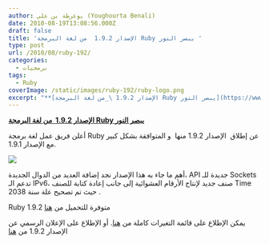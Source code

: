 ```yaml
---
author: يوغرطة بن علي (Youghourta Benali)
date: 2010-08-19T13:08:56.000Z
draft: false
title: 'الإصدار 1.9.2  من لغة البرمجة Ruby يبصر النور '
type: post
url: /2010/08/ruby-192/
categories:
  - برمجيات
tags:
  - Ruby
coverImage: /static/images/ruby-192/ruby-logo.png
excerpt: "**[الإصدار 1.9.2 \_من لغة البرمجة Ruby يبصر النور](https://www.it-scoop.com/2010/08/ruby-192/)**\n\nأعلن فريق عمل لغة برمجة Ruby عن إطلاق \_الإصدار 1.9.2 منها\_ و المتوافقة بشكل كبير مع الإصدار 1.9.1.\n\n\n\nأهم ما جاء به هذا الإصدار نجد إضافة العديد من الدوال الجديدة، API جديدة للـ Sockets"
---
```

**[الإصدار 1.9.2  من لغة البرمجة Ruby يبصر النور](https://www.it-scoop.com/2010/08/ruby-192/)**

أعلن فريق عمل لغة برمجة Ruby عن إطلاق  الإصدار 1.9.2 منها  و المتوافقة بشكل كبير مع الإصدار 1.9.1.

![](/static/images/ruby-192/ruby-logo.png)

أهم ما جاء به هذا الإصدار نجد إضافة العديد من الدوال الجديدة، API جديدة للـ Sockets تدعم الـ IPv6، صنف جديد لإنتاج الأرقام العشوائية إلى جانب إعادة كتابة للصنف Time حيث تم تصحيح علة سنة 2038 .

Ruby 1.9.2 متوفرة للتحميل من [هنا](http://ftp.ruby-lang.org/pub/ruby/1.9/ruby-1.9.2-p0.tar.bz2)

يمكن الإطلاع على قائمة التغيرات كاملة من [هنا](http://svn.ruby-lang.org/repos/ruby/tags/v1\_9\_2\_0/NEWS). أو الإطلاع على الإعلان الرسمي عن الإصدار 1.9.2 من [هنا](http://www.ruby-lang.org/en/news/2010/08/18/ruby-1-9-2-is-released/)
